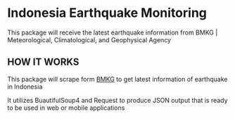 # Indonesia Earthquake Monitoring
This package will receive the latest earthquake information from BMKG | Meteorological, Climatological, and Geophysical Agency

## HOW IT WORKS
This package will scrape form [BMKG](https:bmkg.go.id) to get latest information of earthquake in Indonesia

It utilizes BuautifulSoup4 and Request to produce JSON output that is ready to be used in web or mobile applications